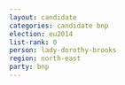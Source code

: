 ```yaml
---
layout: candidate
categories: candidate bnp
election: eu2014
list-rank: 0
person: lady-dorothy-brooks
region: north-east
party: bnp
---
```

